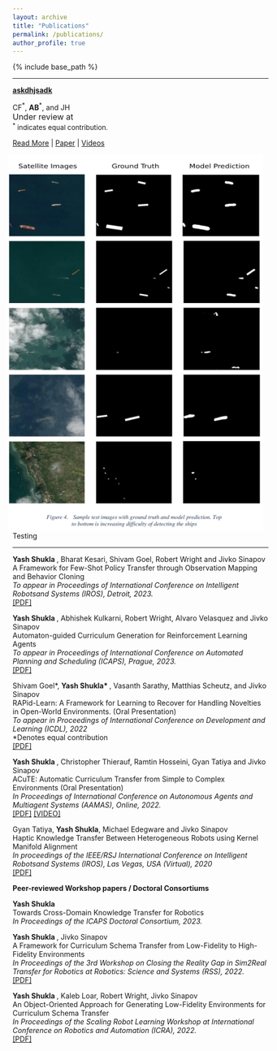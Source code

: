 ```yaml
---
layout: archive
title: "Publications"
permalink: /publications/
author_profile: true
---
```

{% include base_path %}

<!-- <span style="font-size:12pt;"> <sup>*</sup> indicates equal contribution. </span> -->

---

**[askdhjsadk](../_publications/)**

CF<sup>\*</sup>, **AB**<sup>\*</sup>, and JH<br><span style="font-size:12pt">Under review at </span><br><span style="font-size:10pt;"> <sup>*</sup> indicates equal contribution. </span>

[Read More](../broken_link) \| [Paper](https://arxiv.org/) \| [Videos](https://tinyurl.com/)

<img 
src="/images/DL_project.png" 
width=600 
style="float: right; margin-left: 10px; margin-right: 10px;">

Testing

---

<b> Yash Shukla </b>, Bharat Kesari, Shivam Goel, Robert Wright and Jivko Sinapov <br>
A Framework for Few-Shot Policy Transfer through Observation Mapping and Behavior Cloning <br>
<i> To appear in Proceedings of International Conference on Intelligent Robotsand Systems (IROS), Detroit, 2023. </i> <br>
[[PDF]](http://shukla-yash.github.io/files/IROS_23.pdf)


<b> Yash Shukla </b>, Abhishek Kulkarni, Robert Wright, Alvaro Velasquez and Jivko Sinapov <br>
Automaton-guided Curriculum Generation for Reinforcement Learning Agents <br>
<i> To appear in Proceedings of International Conference on Automated Planning and Scheduling (ICAPS), Prague, 2023. </i> <br>
[[PDF]](http://shukla-yash.github.io/files/icaps-paper.pdf)

Shivam Goel*, <b> Yash Shukla* </b>, Vasanth Sarathy, Matthias Scheutz, and Jivko Sinapov <br>
RAPid-Learn: A Framework for Learning to Recover for Handling Novelties in Open-World Environments. (Oral Presentation)<br>
<i> To appear in Proceedings of International Conference on Development and Learning (ICDL), 2022 </i> <br>
*Denotes equal contribution <br>
[[PDF]](http://shukla-yash.github.io/files/Rapid_learn.pdf)


<b> Yash Shukla </b>, Christopher Thierauf, Ramtin Hosseini, Gyan Tatiya and Jivko Sinapov <br>
ACuTE: Automatic Curriculum Transfer from Simple to Complex Environments (Oral Presentation) <br>
<i> In Proceedings of International Conference on Autonomous Agents and Multiagent Systems (AAMAS), Online, 2022. </i> <br>
[[PDF]](http://shukla-yash.github.io/files/ACuTE_AAMAS_2022.pdf) [[VIDEO]](https://www.youtube.com/watch?v=QkRdRV-b2EQ&t=1s)

Gyan Tatiya, <b>Yash Shukla</b>, Michael Edegware and Jivko Sinapov <br>
Haptic Knowledge Transfer Between Heterogeneous Robots using Kernel Manifold Alignment <br>
<i>In proceedings of the IEEE/RSJ International Conference on Intelligent Robotsand Systems (IROS), Las Vegas, USA (Virtual), 2020
</i> <br>
[[PDF]](http://shukla-yash.github.io/files/IROS_2020.pdf)



<b> Peer-reviewed Workshop papers / Doctoral Consortiums </b>

<b> Yash Shukla </b> <br>
Towards Cross-Domain Knowledge Transfer for Robotics<br>
 <i>In Proceedings of the ICAPS Doctoral Consortium, 2023. </i><br>

<b> Yash Shukla </b>, Jivko Sinapov <br>
A Framework for Curriculum Schema Transfer from Low-Fidelity to High-Fidelity Environments<br>
 <i>In Proceedings of the 3rd Workshop on Closing the Reality Gap in Sim2Real Transfer for Robotics at Robotics: Science and Systems (RSS), 2022. </i><br>
[[PDF]](http://shukla-yash.github.io/files/Sim2Real_RSS.pdf)

<b> Yash Shukla </b>, Kaleb Loar, Robert Wright, Jivko Sinapov <br>
An Object-Oriented Approach for Generating Low-Fidelity Environments for Curriculum Schema Transfer <br>
 <i> In Proceedings of the Scaling Robot Learning Workshop at International Conference on Robotics and Automation (ICRA), 2022. </i> <br>
[[PDF]](http://shukla-yash.github.io/files/LF_Generation_SRL.pdf)





